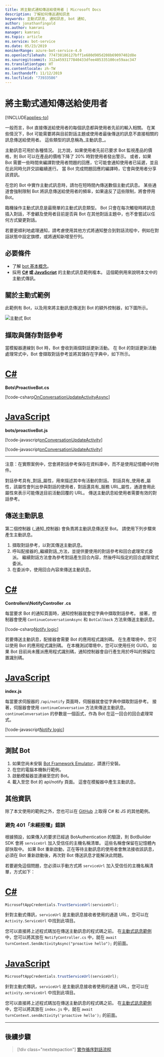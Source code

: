 ```yaml
---
title: 將主動式通知傳送給使用者 | Microsoft Docs
description: 了解如何傳送通知訊息
keywords: 主動式訊息, 通知訊息, bot 通知,
author: jonathanfingold
ms.author: kamrani
manager: kamrani
ms.topic: article
ms.service: bot-service
ms.date: 05/23/2019
monikerRange: azure-bot-service-4.0
ms.openlocfilehash: 774738186127bff1e680d905d208b69097402d8e
ms.sourcegitcommit: 312a4593177840433dfee405335100ce59aac347
ms.translationtype: HT
ms.contentlocale: zh-TW
ms.lasthandoff: 11/12/2019
ms.locfileid: "73933586"
---
```

# <a name="send-proactive-notifications-to-users"></a>將主動式通知傳送給使用者

[!INCLUDE[applies-to](../includes/applies-to.md)]

一般而言，Bot 直接傳送給使用者的每個訊息都與使用者先前的輸入相關。
在某些情況下，Bot 可能需要將與目前對話主題或使用者最後傳送的訊息不直接相關的訊息傳送給使用者。 這些類型的訊息稱為_主動訊息_。

主動訊息可用於各種情況。 比方說，如果使用者先前已要求 Bot 監視產品的價格，則 Bot 可以在產品的價格下降了 20% 時對使用者發出警示。 或者，如果 Bot 需要一些時間來編譯對使用者問題的回應，它可能會通知使用者已延遲，並且在此同時允許交談繼續進行。 當 Bot 完成問題回應的編譯時，它會與使用者分享該資訊。

在您的 Bot 中實作主動式訊息時，請勿在短時間內傳送數個主動式訊息。 某些通道會強制限制 Bot 將訊息傳送給使用者的頻率，如果違反了這些限制，將會停用 Bot。

臨機操作主動式訊息是最簡單的主動式訊息類型。 Bot 只會在每次觸發時將訊息插入對話，不會顧及使用者目前是否與 Bot 在其他對話主題中，也不會嘗試以任何方式變更對話。

若要更順利地處理通知，請考慮使用其他方式將通知整合到對話流程中，例如在對話狀態中設定旗標，或將通知新增至佇列。

## <a name="prerequisites"></a>必要條件

- 了解 [bot 基本概念](bot-builder-basics.md)。
- 採用 **[C#](https://aka.ms/proactive-sample-cs) 或 [JavaScript](https://aka.ms/proactive-sample-js)** 的主動式訊息範例複本。 這個範例用來說明本文中的主動式傳訊。

## <a name="about-the-proactive-sample"></a>關於主動式範例

此範例有 Bot，以及用來將主動訊息傳送到 Bot 的額外控制器，如下圖所示。

![主動式 Bot](media/proactive-sample-bot.png)

## <a name="retrieve-and-store-conversation-reference"></a>擷取與儲存對話參考

當模擬器連線到 Bot 時，Bot 會收到兩個對話更新活動。 在 Bot 的對話更新活動處理常式中，Bot 會擷取對話參考並將其儲存在字典中，如下所示。

# <a name="ctabcsharp"></a>[C#](#tab/csharp)

**Bots\ProactiveBot.cs**

[!code-csharp[OnConversationUpdateActivityAsync](~/../botbuilder-samples/samples/csharp_dotnetcore/16.proactive-messages/Bots/ProactiveBot.cs?range=26-37&highlight=3-4,9)]

# <a name="javascripttabjavascript"></a>[JavaScript](#tab/javascript)

**bots/proactiveBot.js**

[!code-javascript[onConversationUpdateActivity](~/../botbuilder-samples/samples/javascript_nodejs/16.proactive-messages/bots/proactiveBot.js?range=13-17&highlight=2)]

[!code-javascript[onConversationUpdateActivity](~/../botbuilder-samples/samples/javascript_nodejs/16.proactive-messages/bots/proactiveBot.js?range=41-44&highlight=2-3)]

---

注意：在實際案例中，您會將對話參考保存在資料庫中，而不是使用記憶體中的物件。

對話參考具有_對話_屬性，用來描述其中有活動的對話。 對話具有_使用者_屬性，該屬性會列出參與對話的使用者，對話還具有_服務 URL_屬性，通道會用此屬性來表示可能傳送目前活動回覆的 URL。 傳送主動訊息給使用者需要有效的對話參考。

## <a name="send-proactive-message"></a>傳送主動訊息

第二個控制器 (_通知_控制器) 會負責將主動訊息傳送至 Bot。 請使用下列步驟來產生主動訊息。

1. 擷取對話參考，以對其傳送主動訊息。
1. 呼叫配接器的_繼續對話_方法，並提供要使用的對話參考和回合處理常式委派。 繼續對話方法會為參考對話產生回合內容，然後呼叫指定的回合處理常式委派。
1. 在委派中，使用回合內容來傳送主動訊息。

# <a name="ctabcsharp"></a>[C#](#tab/csharp)

**Controllers\NotifyController .cs**

每當要求 Bot 的通知頁面時，通知控制器就會從字典中擷取對話參考。
接著，控制器會使用 `ContinueConversationAsync` 和 `BotCallback` 方法來傳送主動訊息。

[!code-csharp[Notify logic](~/../botbuilder-samples/samples/csharp_dotnetcore/16.proactive-messages/Controllers/NotifyController.cs?range=17-60&highlight=28,40-43)]

若要傳送主動訊息，配接器會需要 Bot 的應用程式識別碼。 在生產環境中，您可以使用 Bot 的應用程式識別碼。 在本機測試環境中，您可以使用任何 GUID。 如果 Bot 目前尚未獲派應用程式識別碼，通知控制器會自行產生用於呼叫的預留位置識別碼。

# <a name="javascripttabjavascript"></a>[JavaScript](#tab/javascript)

**index.js**

每當要求伺服器的 `/api/notify` 頁面時，伺服器就會從字典中擷取對話參考。
接著，伺服器會使用 `continueConversation` 方法來傳送主動訊息。
`continueConversation` 的參數是一個函式，作為 Bot 在這一回合的回合處理常式。

[!code-javascript[Notify logic](~/../botbuilder-samples/samples/javascript_nodejs/16.proactive-messages/index.js?range=68-80&highlight=4-6)]

---

## <a name="test-your-bot"></a>測試 Bot

1. 如果您尚未安裝 [Bot Framework Emulator](https://aka.ms/bot-framework-emulator-readme)，請進行安裝。
1. 在您的電腦本機執行範例。
1. 啟動模擬器並連線至您的 Bot。
1. 載入至您 Bot 的 api/notify 頁面。 這會在模擬器中產生主動訊息。

## <a name="additional-information"></a>其他資訊

除了本文使用的範例之外，您也可以在 [GitHub](https://github.com/Microsoft/BotBuilder-Samples/) 上取得 C# 和 JS 的其他範例。

### <a name="avoiding-401-unauthorized-errors"></a>避免 401「未經授權」錯誤 

根據預設，如果傳入的要求已經過 BotAuthentication 的驗證，則 BotBuilder SDK 會將 `serviceUrl` 加入受信任的主機名稱清單。 這些名稱會保留在記憶體內部快取中。 如果 Bot 重新啟動，正在等待主動訊息的使用者會無法接收該訊息，必須在 Bot 重新啟動後，再次對 Bot 傳送訊息才能解決此問題。 

若要避免這個問題，您必須以手動方式將 `serviceUrl` 加入受信任的主機名稱清單，方式如下： 

# <a name="ctabcsharp"></a>[C#](#tab/csharp)

```csharp 
MicrosoftAppCredentials.TrustServiceUrl(serviceUrl); 
``` 

針對主動式傳訊，`serviceUrl` 是主動訊息接收者使用的通道 URL，您可以在 `Activity.ServiceUrl` 中找到此項目。 

您可以直接將上述程式碼加在傳送主動訊息的程式碼之前。 在[主動式訊息範例](https://github.com/microsoft/BotBuilder-Samples/tree/master/samples/csharp_dotnetcore/16.proactive-messages)中，您可以將其放在 `NotifyController.cs` 中，就在 `await turnContext.SendActivityAsync("proactive hello");` 的前面。

# <a name="javascripttabjavascript"></a>[JavaScript](#tab/javascript)

```js
MicrosoftAppCredentials.trustServiceUrl(serviceUrl);
```

針對主動式傳訊，`serviceUrl` 是主動訊息接收者使用的通道 URL，您可以在 `activity.serviceUrl` 中找到此項目。

您可以直接將上述程式碼加在傳送主動訊息的程式碼之前。 在[主動式訊息範例](https://github.com/microsoft/BotBuilder-Samples/tree/master/samples/javascript_nodejs/16.proactive-messages)中，您可以將其放在 `index.js` 中，就在 `await turnContext.sendActivity('proactive hello');` 的前面。

---

## <a name="next-steps"></a>後續步驟

> [!div class="nextstepaction"]
> [實作循序對話流程](bot-builder-dialog-manage-conversation-flow.md)
